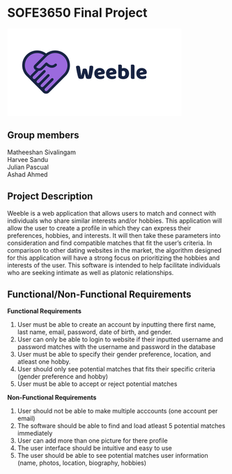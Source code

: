 # SOFE3650 Final Project

![Weeble Logo](weeble_logo.png)

## Group members
Matheeshan Sivalingam <br> 
Harvee Sandu <br>
Julian Pascual <br>
Ashad Ahmed <br>

## Project Description 

Weeble is a web application that allows users to match and connect with individuals who share
similar interests and/or hobbies. This application will allow the user to create a profile in which
they can express their preferences, hobbies, and interests. It will then take these parameters into
consideration and find compatible matches that fit the user’s criteria. In comparison to other
dating websites in the market, the algorithm designed for this application will have a strong focus
on prioritizing the hobbies and interests of the user. This software is intended to help facilitate
individuals who are seeking intimate as well as platonic relationships. 

## Functional/Non-Functional Requirements 
**Functional Requirements**
1. User must be able to create an account by inputting there first name, last name, email, password, date of birth, and gender.
2. User can only be able to login to website if their inputted username and password matches with the username and password in the database
3. User must be able to specify their gender preference, location, and atleast one hobby.
4. User should only see potential matches that fits their specific criteria (gender preference and hobby)  
5. User must be able to accept or reject potential matches 

**Non-Functional Requirements**
1. User should not be able to make multiple acccounts (one account per email)
2. The software should be able to find and load atleast 5 potential matches immediately  
3. User can add more than one picture for there profile 
4. The user interface should be intuitive and easy to use 
5. The user should be able to see potential matches user information (name, photos, location, biography, hobbies)
